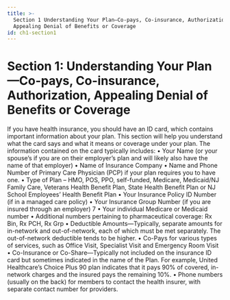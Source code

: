 ```yaml
---
title: >-
  Section 1 Understanding Your Plan—Co-pays, Co-insurance, Authorization,
  Appealing Denial of Benefits or Coverage
id: ch1-section1
---
```

# Section 1: Understanding Your Plan—Co-pays, Co-insurance, Authorization, Appealing Denial of Benefits or Coverage

If you have health insurance, you should have an
ID card, which contains important information about
your plan. This section will help you understand
what the card says and what it means or coverage
under your plan.
The information contained on the card typically
includes:
• Your Name (or your spouse’s if you are on
 their employer’s plan and will likely
 also have the name of that employer)
• Name of Insurance Company
• Name and Phone Number of Primary Care Physician (PCP) if your plan requires
 you to have one.
• Type of Plan – HMO, POS, PPO, self-funded, Medicare, Medicaid/NJ Family Care,
 Veterans Health Benefit Plan, State Health Benefit Plan or NJ School Employees’
 Health Benefit Plan
• Your Insurance Policy ID Number (if in a managed care policy)
• Your Insurance Group Number (if you are insured through an employer)
7
• Your individual Medicare or Medicaid number
• Additional numbers pertaining to pharmaceutical coverage: Rx Bin, Rx PCH, Rx Grp
• Deductible Amounts—Typically, separate amounts for in-network and out-of-network,
 each of which must be met separately. The out-of-network deductible tends to be higher.
• Co-Pays for various types of services, such as Office Visit, Specialist Visit and
 Emergency Room Visit
• Co-Insurance or Co-Share—Typically not included on the insurance ID card but
 sometimes indicated in the name of the Plan. For example, United Healthcare’s Choice
 Plus 90 plan indicates that it pays 90% of covered, in-network charges and the insured
 pays the remaining 10%.
• Phone numbers (usually on the back) for members to contact the health insurer,
 with separate contact number for providers.
